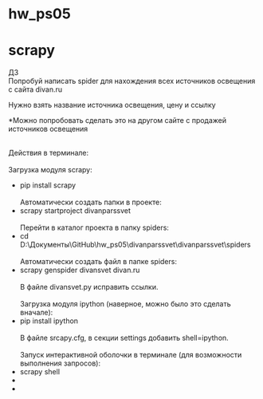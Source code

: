 # hw_ps05
# scrapy
ДЗ </br>
Попробуй написать spider для нахождения всех источников освещения с сайта divan.ru

Нужно взять название источника освещения, цену и ссылку

*Можно попробовать сделать это на другом сайте с продажей источников освещения


</br>Действия в терминале:
</br></br>Загрузка модуля scrapy:
* pip install scrapy
</br></br>Автоматически создать папки в проекте:
* scrapy startproject divanparssvet
</br></br>Перейти в каталог проекта в папку spiders:
* cd D:\Документы\GitHub\hw_ps05\divanparssvet\divanparssvet\spiders
</br></br>Автоматически создать файл в папке spiders:
* scrapy genspider divansvet divan.ru
</br></br>В файле divansvet.py исправить ссылки.
</br></br>Загрузка модуля ipython (наверное, можно было это сделать вначале):
* pip install ipython
</br></br>В файле srcapy.cfg, в секции settings добавить shell=ipython.
</br></br>Запуск интерактивной оболочки в терминале (для возможности выполнения запросов):
* scrapy shell
* 
* 


